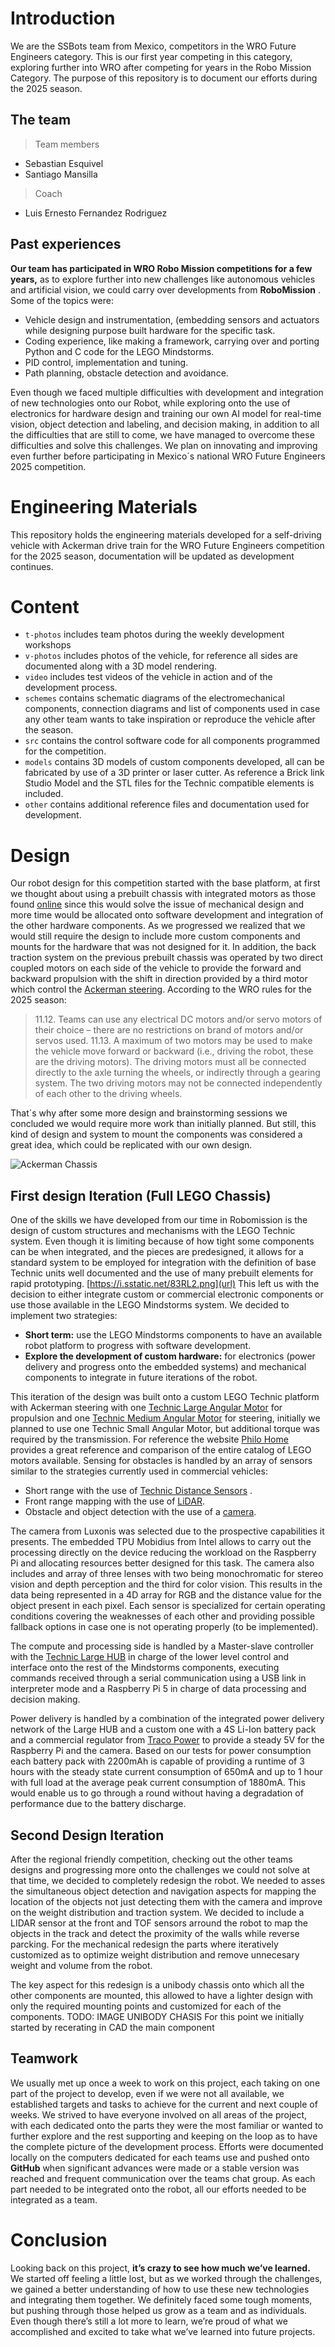 # Introduction

We are the SSBots team from Mexico, competitors in the WRO Future Engineers category. This is our first year competing in this category, exploring further into WRO after competing for years in the Robo Mission Category. The purpose of this repository is to document our efforts during the 2025 season.

## The team
>Team members
- Sebastian Esquivel
- Santiago Mansilla
>Coach
- Luis Ernesto Fernandez Rodriguez

## Past experiences

  **Our team has participated in WRO Robo Mission competitions for a few years,** as to explore further into new challenges like autonomous vehicles and artificial vision,  we could carry over developments from **RoboMission** . Some of the topics were:
  - Vehicle design and instrumentation, (embedding sensors and actuators while designing purpose built hardware for the specific task.
  - Coding experience, like making a framework, carrying over and porting Python and C code for the LEGO Mindstorms.
  - PID control, implementation and tuning.
  - Path planning, obstacle detection and avoidance. 

Even though we faced multiple difficulties with development and integration of new technologies onto our Robot, while exploring onto the use of electronics for hardware design and training our own AI model for real-time vision, object detection and labeling, and decision making, in addition to all the difficulties that are still to come, we have managed to overcome these difficulties and solve this challenges. We plan on innovating and improving even further before participating in Mexico´s national WRO Future Engineers 2025 competition.

# Engineering Materials

This repository holds the engineering materials developed for a self-driving vehicle with Ackerman drive train for the WRO Future Engineers competition for the 2025 season, documentation will be updated as development continues.   

# Content

* `t-photos` includes team photos during the weekly development workshops
* `v-photos` includes photos of the vehicle, for reference all sides are documented along with a 3D model rendering.
* `video` includes test videos of the vehicle in action and of the development process.
* `schemes` contains schematic diagrams of the electromechanical components, connection diagrams and list of components used in case any other team wants to take inspiration or reproduce the vehicle after the season.
* `src` contains the control software code for all components programmed for the competition.
* `models` contains 3D models of custom components developed, all can be fabricated by use of a 3D printer or laser cutter. As reference a Brick link Studio Model and the STL files for the Technic compatible elements is included.
* `other` contains additional reference files and documentation used for development.

# Design
Our robot design for this competition started with the base platform, at first we thought about using a prebuilt chassis with integrated motors as those found [online](https://www.amazon.com.mx/Yahboom-completo-neum%C3%A1ticos-superiores-opcionales/dp/B0BR9PGZWN?th=1) since this would solve the issue of mechanical design and more time would be allocated onto software development and integration of the other hardware components. As we progressed we realized that we would still require the design to include more custom components and mounts for the hardware that was not designed for it.
In addition, the back traction system on the previous prebuilt chassis was operated by two direct coupled motors on each side of the vehicle to provide the forward and backward propulsion with the shift in direction provided by a third motor which control the [Ackerman steering](https://en.wikipedia.org/wiki/Ackermann_steering_geometry). According to the WRO rules for the 2025 season:

> 11.12. Teams can use any electrical DC motors and/or servo motors of their choice – there are no restrictions on brand of motors and/or servos used.
> 11.13. A maximum of two motors may be used to make the vehicle move forward or backward (i.e., driving the robot, these are the driving motors). The driving motors must all be connected directly to the axle turning the wheels, or indirectly through a gearing system. The two driving motors may not be connected independently of each other to the driving wheels.

That´s why after some more design and brainstorming sessions we concluded we would require more work than initially planned. But still, this kind of design and system to mount the components was considered a great idea, which could be replicated with our own design.

![Ackerman Chassis](image.png)

## First design Iteration (Full LEGO Chassis)
One of the skills we have developed from our time in Robomission is the design of custom structures and mechanisms with the LEGO Technic system. Even though it is limiting because of how tight some components can be when integrated, and the pieces are predesigned, it allows for a standard system to be employed for integration with the definition of base Technic units well documented and the use of many prebuilt elements for rapid prototyping.
[https://i.sstatic.net/83RL2.png](url)
This left us with the decision to either integrate custom or commercial electronic components or use those available in the LEGO Mindstorms system. We decided to implement two strategies:
- **Short term:** use the LEGO Mindstorms components to have an available robot platform to progress with software development.
- **Explore the development of custom hardware:** for electronics (power delivery and progress onto the embedded systems) and mechanical components to integrate in future iterations of the robot.

This iteration of the design was built onto a custom LEGO Technic platform with Ackerman steering with one [Technic Large Angular Motor](https://assets.education.lego.com/v3/assets/blt293eea581807678a/bltb9abb42596a7f1b3/5f8801b5f4c5ce0e93db1587/le_spike-prime_tech-fact-sheet_45602_1hy19.pdf?locale=es-mx) for propulsion and one [Technic Medium Angular Motor](https://assets.education.lego.com/v3/assets/blt293eea581807678a/blt692436dd1e8fa71c/5f8801d5c8a27c1d9614c27e/techspecs_technicmediumangularmotor.pdf?locale=es-mx) for steering, initially we planned to use one Technic Small Angular Motor, but additional torque was required by the transmission. For reference the website [Philo Home](https://www.philohome.com/motors/motorcomp.htm) provides a great reference and comparison of the entire catalog of LEGO motors available. Sensing for obstacles is handled by an array of sensors similar to the strategies currently used in commercial vehicles:
- Short range with the use of [Technic Distance Sensors](https://assets.education.lego.com/v3/assets/blt293eea581807678a/blt64c2b9534cf10f68/5f8801b8bc43790f5c4389ea/techspecs_technicdistancesensor.pdf?locale=es-mx) .
- Front range mapping with the use of [LiDAR](https://www.slamtec.com/en/lidar/a1).
- Obstacle and object detection with the use of a [camera](https://docs.luxonis.com/hardware/products/OAK-D%20Lite).

The camera from Luxonis was selected due to the prospective capabilities it presents. The embedded TPU Mobidius from Intel allows to carry out the processing directly on the device reducing the workload on the Raspberry Pi and allocating resources better designed for this task. The camera also includes and array of three lenses with two being monochromatic for stereo vision and depth perception and the third for color vision. This results in the data being represented in a 4D array for RGB and the distance value for the object present in each pixel. Each sensor is specialized for certain operating conditions covering the weaknesses of each other and providing possible fallback options in case one is not operating properly (to be implemented).

The compute and processing side is handled by a Master-slave controller with the [Technic Large HUB](https://assets.education.lego.com/v3/assets/blt293eea581807678a/bltf512a371e82f6420/5f8801baf4f4cf0fa39d2feb/techspecs_techniclargehub.pdf?locale=es-mx) in charge of the lower level control and interface onto the rest of the Mindstorms components, executing commands received through a serial communication using a USB link in interpreter mode and a Raspberry Pi 5 in charge of data processing and decision making.

Power delivery is handled by a combination of the integrated power delivery network of the Large HUB and a custom one with a 4S Li-Ion battery pack and a commercial regulator from [Traco Power](https://www.tracopower.com/int/series/tmdc-20) to provide a steady 5V for the Raspberry Pi and the camera.
Based on our tests for power consumption each battery pack with 2200mAh is capable of providing a runtime of 3 hours with the steady state current consumption of 650mA and up to 1 hour with full load at the average peak current consumption of 1880mA. This would enable us to go through a round without having a degradation of performance due to the battery discharge.

## Second Design Iteration
After the regional friendly competition, checking out the other teams designs and progressing more onto the challenges we could not solve at that time, we decided to completely redesign the robot. We needed to asses the simultaneous object detection and navigation aspects for mapping the location of the objects not just detecting them with the camera and improve on the weight distribution and traction system. We decided to include a LIDAR sensor at the front and TOF sensors arround the robot to map the objects in the track and detect the proximity of the walls while reverse parcking. For the mechanical redesign the parts where iteratively customized as to optimize weight distribution and remove unnecesary weight and volume from the robot.

The key aspect for this redesign is a unibody chassis onto which all the other components are mounted, this allowed to have a lighter design with only the required mounting points and customized for each of the components.
TODO: IMAGE UNIBODY CHASIS
For this point we initially started by recerating in CAD the main component 



## Teamwork

We usually met up once a week to work on this project, each taking on one part of the project to develop, even if we were not all available, we established targets and tasks to achieve for the current and next couple of weeks. We strived to have everyone involved on all areas of the project, with each dedicated onto the parts they were the most familiar or wanted to further explore and the rest supporting and keeping on the loop as to have the complete picture of the development process. Efforts were documented locally on the computers dedicated for each teams use and pushed onto **GitHub** when significant advances were made or a stable version was reached and frequent communication over the teams chat group. As each part needed to be integrated onto the robot, all our efforts needed to be integrated as a team.  
  
# Conclusion
Looking back on this project, **it’s crazy to see how much we’ve learned.** We started off feeling a little lost, but as we worked through the challenges, we gained a better understanding of how to use these new technologies and integrating them together. We definitely faced some tough moments, but pushing through those helped us grow as a team and as individuals. Even though there’s still a lot more to learn, we’re proud of what we accomplished and excited to take what we’ve learned into future projects.
